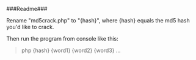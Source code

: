###Readme###

Rename "md5crack.php" to "{hash}", where {hash} equals the md5 hash you'd like to crack.

Then run the program from console like this:
>php {hash} {word1} {word2} {word3} ...

